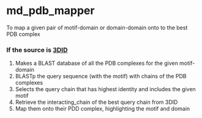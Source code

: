 # md_pdb_mapper
To map a given pair of motif-domain or domain-domain onto to the best PDB complex

### If the source is [3DID](https://3did.irbbarcelona.org/)
1. Makes a BLAST database of all the PDB complexes for the given motif-domain
2. BLASTp the query sequence (with the motif) with chains of the PDB complexes
3. Selects the query chain that has highest identity and includes the given  motif
4. Retrieve the interacting_chain of the best query chain from 3DID
5. Map them onto their PDD complex, highlighting the motif and domain
